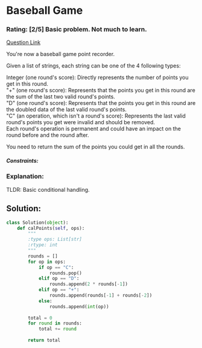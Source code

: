 # Baseball Game  
### Rating: [2/5] Basic problem. Not much to learn.

[Question Link](https://leetcode.com/problems/baseball-game/)  

You're now a baseball game point recorder.  

Given a list of strings, each string can be one of the 4 following types:  

Integer (one round's score): Directly represents the number of points you get in this round.  
"+" (one round's score): Represents that the points you get in this round are the sum of the last two valid round's points.  
"D" (one round's score): Represents that the points you get in this round are the doubled data of the last valid round's points.  
"C" (an operation, which isn't a round's score): Represents the last valid round's points you get were invalid and should be removed.  
Each round's operation is permanent and could have an impact on the round before and the round after.  

You need to return the sum of the points you could get in all the rounds.  

##### Constraints:

### Explanation:
TLDR: Basic conditional handling.  


## Solution:
```Python
class Solution(object):
    def calPoints(self, ops):
        """
        :type ops: List[str]
        :rtype: int
        """
        rounds = []
        for op in ops:
            if op == "C":
                rounds.pop()
            elif op == "D":
                rounds.append(2 * rounds[-1])
            elif op == "+":
                rounds.append(rounds[-1] + rounds[-2])
            else:
                rounds.append(int(op))
                
        total = 0
        for round in rounds:
            total += round
            
        return total
```
